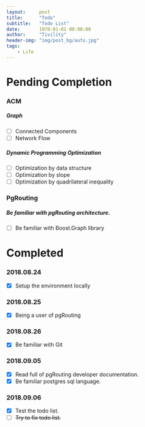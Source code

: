 ```yaml
---
layout:     post
title:      "Todo"
subtitle:   "Todo List"
date:       1970-01-01 00:00:00
author:     "Tivility"
header-img: "img/post_bg/auto.jpg"
tags:
    - Life
---
```


# Pending Completion

### ACM

 ##### Graph
  - [ ] Connected Components
  - [ ] Network Flow

 ##### Dynamic Programming Optimization
  - [ ] Optimization by data structure
  - [ ] Optimization by slope
  - [ ] Optimization by quadrilateral inequality

### PgRouting

 ##### Be familiar with pgRouting architecture.
  - [ ] Be familiar with Boost.Graph library 


# Completed

 ### 2018.08.24
  - [x] Setup the environment locally

 ### 2018.08.25
  - [x] Being a user of pgRouting

 ### 2018.08.26
  - [x] Be familiar with Git

 ### 2018.09.05
  - [x] Read full of pgRouting developer documentation.
  - [x] Be familiar postgres sql language.
 
 ### 2018.09.06
 - [x] Test the todo list.
 - [ ] ~~Try to fix todo list.~~

